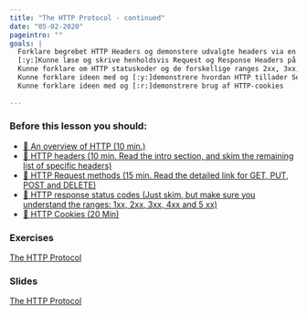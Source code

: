 ```yaml
---
title: "The HTTP Protocol - continued"
date: "05-02-2020"
pageintro: ""
goals: |
  Forklare begrebet HTTP Headers og demonstere udvalgte headers via en browsers NetVærksvindue
  [:y:]Kunne læse og skrive henholdsvis Request og Response Headers på server
  Kunne forklare om HTTP statuskoder og de forskellige ranges 2xx, 3xx, 4xx og 5xx
  Kunne forklare ideen med og [:y:]demonstrere hvordan HTTP tillader Sessions (state) oven på en stateles protokol
  Kunne forklare ideen med og [:r:]demonstrere brug af HTTP-cookies
  
---
```



### Before this lesson you should:
<!--BEGIN readings ##-->
- [:book: An overview of HTTP (10 min.)](https://developer.mozilla.org/en-US/docs/Web/HTTP/Overview) 
- [:book: HTTP headers (10 min. Read the intro section, and  skim the remaining list of specific headers)](https://developer.mozilla.org/en-US/docs/Web/HTTP/Headers) 
- [:book: HTTP Request methods (15 min. Read the detailed link for GET, PUT, POST and DELETE) ](https://developer.mozilla.org/en-US/docs/Web/HTTP/Methods)
- [:book: HTTP response status codes (Just skim, but make sure you understand the ranges: 1xx, 2xx, 3xx, 4xx and 5 xx)](https://developer.mozilla.org/en-US/docs/Web/HTTP/Status) 
- [:book: HTTP Cookies (20 Min) ](https://developer.mozilla.org/en-US/docs/Web/HTTP/Cookies)
<!--END readings ##-->         

 ### Exercises
<!--BEGIN exercises ##-->
[The HTTP Protocol](https://docs.google.com/document/d/1yZnup_hF7s4WI0K6VWL2yc0XxPJ1_CkSt8GgZkjG3Mw/edit?usp=sharing)
<!--END exercises ##-->    
          
 ### Slides

 <!--BEGIN slides ##-->
[The HTTP Protocol](https://docs.google.com/presentation/d/1rG8jGLSLZnqqpFp0LkGR4LmFGEe6xVFqmqkB4W_ym-o/edit?usp=sharing)
<!--END slides ##-->